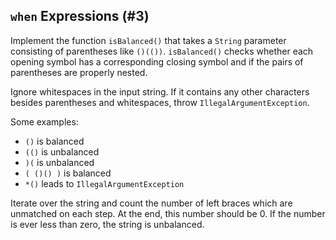 ## `when` Expressions (#3)

Implement the function `isBalanced()` that takes a `String` parameter
consisting of parentheses like `()(())`. `isBalanced()` checks whether each
opening symbol has a corresponding closing symbol and if the pairs of
parentheses are properly nested.

Ignore whitespaces in the input string. If it contains any other characters
besides parentheses and whitespaces, throw `IllegalArgumentException`.

Some examples:

* `()` is balanced
* `(()` is unbalanced
* `)(` is unbalanced
* `( ()() )` is balanced
* `*()` leads to `IllegalArgumentException`

<div class="hint">

Iterate over the string and count the number of left braces which are
unmatched on each step. At the end, this number should be 0. If the number is
ever less than zero, the string is unbalanced.

</div>